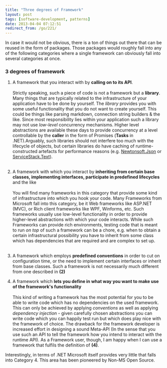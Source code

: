 ```yaml
---
title: "Three degrees of Framework"
layout: post
tags: [software-development, patterns]
date: 2013-04-04 07:12:51
redirect_from: /go/221/
---
```


In case it would not be obvious, there is a ton of things out there that can be reused in the form of packages. Those packages would roughly fall into any of the following categories where a single framework can obviously fall into several categories at once.

### 3 degrees of framework
1. A framework that you interact with by **calling on to its API**.<br><br>
   Strictly speaking, such a piece of code is not a framework but a **library**. Many things that are typically related to the infrastructure of your application have to be done by yourself. The _library_ provides you with some useful functionality that you do not want to create yourself. This could be things like parsing markdown, connection string builders & the like. Since most responsibility lies within your application such a library may not use _low-level_ concurrency mechanisms. Higher level abstractions are available these days to provide concurrency at a level controllable by the **caller** in the form of Promises (**Tasks** in .NET).Arguably, such libraries should not interfere too much with the lifecycle of objects, but certain libraries do have caching of runtime-constructed artefacts for performance reasons (e.g. [Newtonsoft.Json][1] or [ServiceStack.Text][2]).<br><br>

2. A framework with which you interact by **inheriting from certain base classes, implementing interfaces, participate in predefined lifecycles** and the like<br><br>You will find many frameworks in this category that provide some kind of infrastructure into which you hook your code. Many Frameworks from Microsoft fall into this category, be it Web frameworks like ASP.NET (MVC), or Rich client frameworks like WPF, Winforms, etc. Such frameworks usually use low-level functionality in order to provide higher-level abstractions with which your code interacts. While such Frameworks can provide rich environments, testing code that is meant to run _on top_ of such a framework can be a chore, e.g. when to obtain a certain infrastructural possibility you have to inherit from some class which has dependencies that are required and are complex to set up. <br><br>

3. A framework which employs **predefined conventions** in order to cut on configuration time, or the need to implement certain interfaces or inherit from base classes. Such a framework is not necessarily much different from one described in **(2)**

4. A framework which **lets you define in what way you want to make use of the framework's functionality**<br><br>This kind of writing a framework has the most potential for you to be able to write code which has no dependencies on the used framework. This can only be achieved by applying _conventions_ as well as applying _dependency injection_ - given carefully chosen abstractions you can write code which you can happily test run but which does play nice with the framework of choice. The drawback for the framework developer is increased effort in designing a sound Meta-API (In the sense that you use such an API to tell the framework how you intend to interact with the runtime API). As a Framework user, though, I am happy when I can use a framework that fulfils the definition of **(4)**.

Interestingly, in terms of .NET Microsoft itself provides very little that falls into Category 4. This area has been pioneered by Non-MS Open Source. 

[1]: http://json.codeplex.com
[2]: https://github.com/ServiceStack/ServiceStack.Text